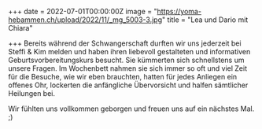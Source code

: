 +++
date = 2022-07-01T00:00:00Z
image = "https://yoma-hebammen.ch/upload/2022/11/_mg_5003-3.jpg"
title = "Lea und Dario mit Chiara"

+++
Bereits während der Schwangerschaft durften wir uns jederzeit bei Steffi & Kim melden und haben ihren liebevoll gestalteten und informativen Geburtsvorbereitungskurs besucht. Sie kümmerten sich schnellstens um unsere Fragen. Im Wochenbett nahmen sie sich immer so oft und viel Zeit für die Besuche, wie wir eben brauchten, hatten für jedes Anliegen ein offenes Ohr, lockerten die anfängliche Übervorsicht und halfen sämtlicher Heilungen bei.

Wir fühlten uns vollkommen geborgen und freuen uns auf ein nächstes Mal. ;)